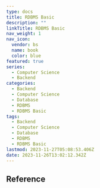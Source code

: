 ```yaml
---
type: docs
title: RDBMS Basic
description: ""
linkTitle: RDBMS Basic
nav_weight: 1
nav_icon:
  vendor: bs
  name: book
  color: blue
featured: true
series:
  - Computer Science
  - Backend
categories:
  - Backend
  - Computer Science
  - Database
  - RDBMS
  - RDBMS Basic
tags:
  - Backend
  - Computer Science
  - Database
  - RDBMS
  - RDBMS Basic
lastmod: 2023-11-27T05:08:53.406Z
date: 2023-11-26T13:02:12.342Z
---
```


## Reference
